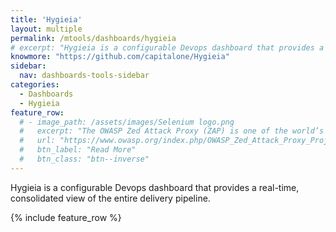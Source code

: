 ```yaml
---
title: 'Hygieia'
layout: multiple
permalink: /mtools/dashboards/hygieia
# excerpt: "Hygieia is a configurable Devops dashboard that provides a real-time, consolidated view of the entire delivery pipeline."
knowmore: "https://github.com/capitalone/Hygieia"
sidebar:
  nav: dashboards-tools-sidebar
categories:
  - Dashboards
  - Hygieia
feature_row:
  # - image_path: /assets/images/Selenium logo.png
  #   excerpt: "The OWASP Zed Attack Proxy (ZAP) is one of the world’s most popular free security tools and is actively maintained by hundreds of international volunteers."
  #   url: "https://www.owasp.org/index.php/OWASP_Zed_Attack_Proxy_Project"
  #   btn_label: "Read More"
  #   btn_class: "btn--inverse"   
---
```


Hygieia is a configurable Devops dashboard that provides a real-time, consolidated view of the entire delivery pipeline.

{% include feature_row %}